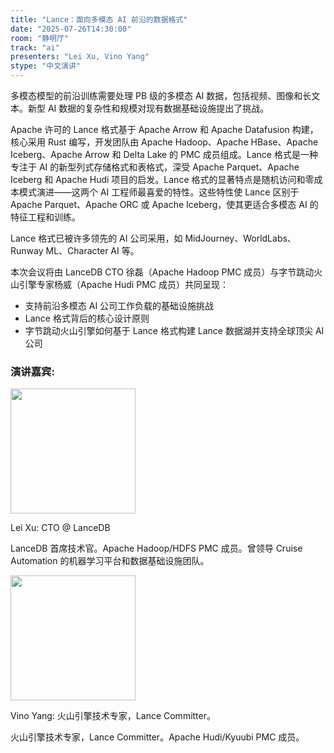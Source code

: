 ```yaml
---
title: "Lance：面向多模态 AI 前沿的数据格式"
date: "2025-07-26T14:30:00"
room: "静明厅"
track: "ai"
presenters: "Lei Xu, Vino Yang"
stype: "中文演讲"
---
```


多模态模型的前沿训练需要处理 PB 级的多模态 AI 数据，包括视频、图像和长文本。新型 AI 数据的复杂性和规模对现有数据基础设施提出了挑战。

Apache 许可的 Lance 格式基于 Apache Arrow 和 Apache Datafusion 构建，核心采用 Rust 编写，开发团队由 Apache Hadoop、Apache HBase、Apache Iceberg、Apache Arrow 和 Delta Lake 的 PMC 成员组成。Lance 格式是一种专注于 AI 的新型列式存储格式和表格式，深受 Apache Parquet、Apache Iceberg 和 Apache Hudi 项目的启发。Lance 格式的显著特点是随机访问和零成本模式演进——这两个 AI 工程师最喜爱的特性。这些特性使 Lance 区别于 Apache Parquet、Apache ORC 或 Apache Iceberg，使其更适合多模态 AI 的特征工程和训练。

Lance 格式已被许多领先的 AI 公司采用，如 MidJourney、WorldLabs、Runway ML、Character AI 等。

本次会议将由 LanceDB CTO 徐磊（Apache Hadoop PMC 成员）与字节跳动火山引擎专家杨威（Apache Hudi PMC 成员）共同呈现：

* 支持前沿多模态 AI 公司工作负载的基础设施挑战
* Lance 格式背后的核心设计原则
* 字节跳动火山引擎如何基于 Lance 格式构建 Lance 数据湖并支持全球顶尖 AI 公司

### 演讲嘉宾:

<img src="https://sessionize.com/image/c474-400o400o1-Nw9G6zsD6xSdthd91QyR8B.png" width="200" /><br/>

Lei Xu: CTO @ LanceDB

LanceDB 首席技术官。Apache Hadoop/HDFS PMC 成员。曾领导 Cruise Automation 的机器学习平台和数据基础设施团队。

<img src="https://sessionize.com/image/869d-400o400o1-3zhtBJ2kY4y7h9wfaMW5Go.jpg" width="200" /><br/>

Vino Yang: 火山引擎技术专家，Lance Committer。

火山引擎技术专家，Lance Committer。Apache Hudi/Kyuubi PMC 成员。